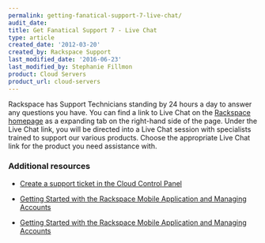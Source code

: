```yaml
---
permalink: getting-fanatical-support-7-live-chat/
audit_date:
title: Get Fanatical Support 7 - Live Chat
type: article
created_date: '2012-03-20'
created_by: Rackspace Support
last_modified_date: '2016-06-23'
last_modified_by: Stephanie Fillmon
product: Cloud Servers
product_url: cloud-servers
---
```


Rackspace has Support Technicians standing by 24 hours a day to answer any questions you have. You can find a link to Live Chat on the [Rackspace homepage](https://www.rackspace.com) as a expanding tab on the right-hand side of the page. Under the Live Chat link, you will be directed into a Live Chat session with specialists
trained to support our various products. Choose the appropriate Live Chat link for the product you need assistance with.

### Additional resources

- [Create a support ticket in the Cloud Control Panel](/how-to/create-a-support-ticket-in-the-cloud-control-panel)

- [Getting Started with the Rackspace Mobile Application and Managing Accounts](/how-to/getting-started-with-the-rackspace-mobile-application-and-managing-accounts)

- [Getting Started with the Rackspace Mobile Application and Managing Accounts](/how-to/getting-started-with-the-rackspace-mobile-application-and-managing-accounts)
